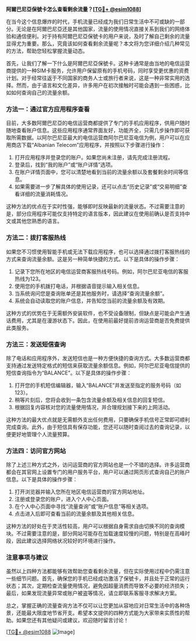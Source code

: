 **阿爾巴尼亞保號卡怎么查看剩余流量？[[TG💪+ @esim1088](https://t.me/s/esim1088)]**

在当今这个信息爆炸的时代，手机流量已经成为我们日常生活中不可或缺的一部分。无论是在阿爾巴尼亞还是其他国家，流量的使用情况直接关系到我们的网络体验和通信便利。对于持有阿爾巴尼亞保號卡的用户来说，及时了解自己剩余的流量显得尤为重要。那么，究竟该如何查看剩余流量呢？本文将为您详细介绍几种常见的方法，帮助您轻松掌握流量动态。

首先，让我们了解一下什么是阿爾巴尼亞保號卡。这种卡通常是由当地的电信运营商提供的一种SIM卡服务，允许用户保留原有的手机号码，同时享受更优惠的资费计划。对于经常往返于不同国家的商务人士或旅行者来说，这是一种非常实用的选择。然而，由于语言和文化差异，许多用户在初次接触时可能会遇到一些困惑，比如如何查询自己的流量余额。

### 方法一：通过官方应用程序查看

目前，大多数阿爾巴尼亞的电信运营商都提供了专门的手机应用程序，供用户随时随地查看账户信息。这些应用程序通常界面友好，功能齐全，只需几步操作即可获取所需数据。以阿尔巴尼亚最大的电信运营商阿尔巴尼亚电信为例，用户可以在应用商店下载“Albanian Telecom”应用程序，并按照以下步骤进行操作：

1. 打开应用程序并登录您的账户。如果您尚未注册，请先完成注册流程。
2. 登录后，找到“我的账户”或“账户详情”选项。
3. 在账户详情页面中，您可以清楚地看到当前的流量余额以及套餐剩余时间等信息。
4. 如果需要进一步了解具体的使用记录，还可以点击“历史记录”或“交易明细”查看详细的流量消耗情况。

这种方法的优点在于实时性强，能够即时反映最新的流量状态。不过需要注意的是，部分应用程序可能仅支持特定的语言版本，因此建议在使用前确认是否支持中文或其他您熟悉的语言。

### 方法二：拨打客服热线

如果您不习惯使用智能手机或无法下载应用程序，也可以选择通过拨打客服热线的方式来查询流量余额。这是另一种简单快捷的方式。以下是具体的操作步骤：

1. 记录下您所在地区的电信运营商客服热线号码。例如，阿尔巴尼亚电信的客服热线为123。
2. 使用您的手机拨打电话，并根据语音提示输入相关信息。
3. 当系统询问您是查询账单还是其他服务时，请选择“查询流量余额”。
4. 系统会自动读取您的账户信息，并告知您当前的流量余额及有效期。

这种方式的优势在于无需额外安装软件，也不受设备限制，但缺点是可能会产生通话费用，尤其是在漫游状态下。因此，在使用前最好提前咨询运营商是否免费提供此类服务。

### 方法三：发送短信查询

除了电话和应用程序外，发送短信也是一种方便快捷的查询方式。大多数运营商都支持通过发送特定格式的短信来获取流量余额信息。例如，阿尔巴尼亚电信提供的短信查询指令为“BALANCE”。以下是具体的操作步骤：

1. 打开您的手机短信编辑器，输入“BALANCE”并发送至指定的服务号码（如123）。
2. 稍等片刻后，您将会收到一条包含流量余额及相关信息的回复短信。
3. 根据回复内容核对您的流量使用情况，并合理规划接下来的上网活动。

这种方法的最大优点就是无需额外支出任何费用，只要确保手机信号正常即可顺利完成查询。此外，由于短信具有保存功能，您还可以随时查阅过去的查询记录，以便更好地管理个人流量预算。

### 方法四：访问官方网站

除了上述三种方式之外，访问运营商的官方网站也是一个不错的选择。许多运营商都会在其官网上设置专门的用户服务平台，用户可以通过网页形式查询自己的账户信息。以下是具体的操作步骤：

1. 打开浏览器并输入您所在地区电信运营商的官方网站地址。
2. 注册或登录您的账户，进入个人中心页面。
3. 在个人中心页面中寻找“流量查询”或“账户信息”等相关选项。
4. 点击进入后即可查看当前的流量余额及其他相关信息。

这种方法的好处在于灵活性较高，用户可以根据自身需求自由切换不同的查询模块。不过需要注意的是，部分网站可能存在加载速度较慢的问题，特别是在高峰时段，因此建议选择网络状况较好的环境进行操作。

### 注意事项与建议

虽然以上四种方法都能够有效帮助您查看剩余流量，但在实际使用过程中仍需注意一些细节问题。首先，确保您的手机已经成功激活了保號卡，并且处于正常的运行状态；其次，定期检查流量使用情况，避免因超量消费而导致不必要的经济损失；最后，如果发现流量异常或账户被盗等情况，请立即联系客服寻求解决方案。

总之，掌握正确的流量查询方法不仅可以让您更加从容地应对日常生活中的各种场景，还能最大限度地节省开支。希望本文提供的四种方式能为大家带来实质性的帮助。如果您还有其他疑问或建议，欢迎随时留言讨论！

[[TG💪+ @esim1088](https://t.me/s/esim1088) ![Image](https://i.postimg.cc/4NQfJmqS/Snipaste-2025-05-13-00-14-12.png)]